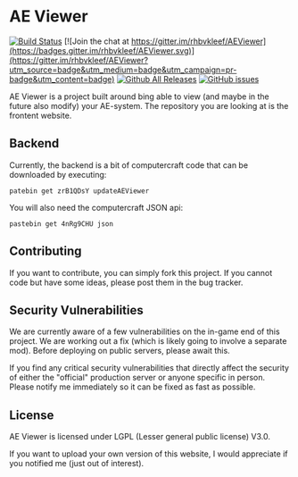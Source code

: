 # AE Viewer

[![Build Status](https://travis-ci.org/rhbvkleef/AEViewer.svg?branch=master)](https://travis-ci.org/rhbvkleef/AEViewer)
[![Join the chat at https://gitter.im/rhbvkleef/AEViewer](https://badges.gitter.im/rhbvkleef/AEViewer.svg)](https://gitter.im/rhbvkleef/AEViewer?utm_source=badge&utm_medium=badge&utm_campaign=pr-badge&utm_content=badge)
[![Github All Releases](https://img.shields.io/github/downloads/rhbvkleef/aeviewer/total.svg)](http://github.com/rhbvkleef/aeviewer)
[![GitHub issues](https://img.shields.io/github/issues/rhbvkleef/aeviewer.svg)](http://github.com/rhbvkleef/aeviewer)

AE Viewer is a project built around bing able to view (and maybe in the future also modify) your AE-system. The repository you are looking at is the frontent website.

## Backend

Currently, the backend is a bit of computercraft code that can be downloaded by executing:

    patebin get zrB1QDsY updateAEViewer

You will also need the computercraft JSON api:

    pastebin get 4nRg9CHU json

## Contributing

If you want to contribute, you can simply fork this project. If you cannot code but have some ideas, please post them in the bug tracker.

## Security Vulnerabilities

We are currently aware of a few vulnerabilities on the in-game end of this project. We are working out a fix (which is likely going to involve a separate mod). Before deploying on public servers, please await this.

If you find any critical security vulnerabilities that directly affect the security of either the "official" production server or anyone specific in person. Please notify me immediately so it can be fixed as fast as possible.

## License

AE Viewer is licensed under LGPL (Lesser general public license) V3.0.

If you want to upload your own version of this website, I would appreciate if you notified me (just out of interest).

